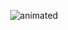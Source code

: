 <p align="center">
  <img src="(https://media.tenor.com/G3LySJQZD7EAAAAd/sasuke-fortnite.gif)https://media.tenor.com/G3LySJQZD7EAAAAd/sasuke-fortnite.gif" alt="animated" />
</p>
